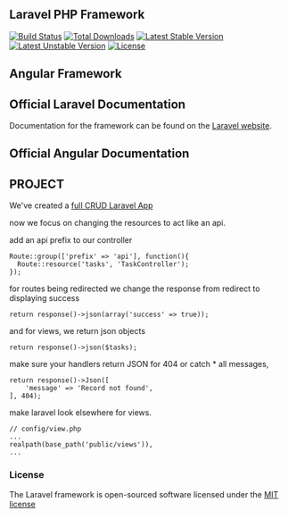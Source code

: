 ## Laravel PHP Framework

[![Build Status](https://travis-ci.org/laravel/framework.svg)](https://travis-ci.org/laravel/framework)
[![Total Downloads](https://poser.pugx.org/laravel/framework/d/total.svg)](https://packagist.org/packages/laravel/framework)
[![Latest Stable Version](https://poser.pugx.org/laravel/framework/v/stable.svg)](https://packagist.org/packages/laravel/framework)
[![Latest Unstable Version](https://poser.pugx.org/laravel/framework/v/unstable.svg)](https://packagist.org/packages/laravel/framework)
[![License](https://poser.pugx.org/laravel/framework/license.svg)](https://packagist.org/packages/laravel/framework)

## Angular Framework

## Official Laravel Documentation

Documentation for the framework can be found on the [Laravel website](http://laravel.com/docs).

## Official Angular Documentation


## PROJECT

We've created a [full CRUD Laravel App](https://github.com/kmassada/laravel-angular/tree/basic-laravel)

now we focus on changing the resources to act like an api.

add an api prefix to our controller

```
Route::group(['prefix' => 'api'], function(){
  Route::resource('tasks', 'TaskController');
});
```

for routes being redirected we change the response from redirect to displaying success

```
return response()->json(array('success' => true));
```

and for views, we return json objects

```
return response()->json($tasks);
```

make sure your handlers return JSON for 404 or catch * all messages,

```
return response()->Json([
    'message' => 'Record not found',
], 404);
```

make laravel look elsewhere for views.

```
// config/view.php
...
realpath(base_path('public/views')),
...
```

### License

The Laravel framework is open-sourced software licensed under the [MIT license](http://opensource.org/licenses/MIT)
